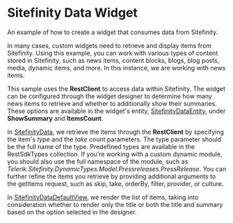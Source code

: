 # Sitefinity Data Widget
An example of how to create a widget that consumes data from Sitefinity.

In many cases, custom widgets need to retrieve and display items from Sitefinity. Using this example, you can work with various types of content stored in Sitefinity, such as news items, content blocks, blogs, blog posts, media, dynamic items, and more.
In this instance, we are working with news items.

This sample uses the **RestClient** to access data within Sitefinity. The widget can be configured through the widget designer to determine how many news items to retrieve and whether to additionally show their summaries. These options are available in the widget's entity, [SitefinityDataEntity](./src/app/widgets/sitefinity-data/sitefinity-data.entity.ts), under **ShowSummary** and **ItemsCount**.

In [SitefinityData](./src/app/widgets/sitefinity-data/sitefinity-data.tsx), we retrieve the items through the **RestClient** by specifying the item's *type* and the *take* count parameters. The type parameter should be the full name of the type. Predefined types are available in the RestSdkTypes collection. If you're working with a custom dynamic module, you should also use the full namespace of the module, such as *Telerik.Sitefinity.DynamicTypes.Model.Pressreleases.PressRelease*.
You can further refine the items you retrieve by providing additional arguments to the getItems request, such as skip, take, orderBy, filter, provider, or culture.

In [SitefinityDataDefaultView](./src/app/widgets/sitefinity-data/sitefinity-data.view.tsx), we render the list of items, taking into consideration whether to render only the title or both the title and summary based on the option selected in the designer.
